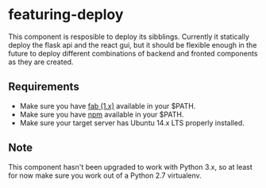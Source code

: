 featuring-deploy
=================

This component is resposible to deploy its sibblings. Currently it statically deploy the flask api and the react gui, but it should be flexible enough in the future to deploy different combinations of backend and fronted components as they are created.

## Requirements

- Make sure you have [fab (1.x)](http://www.fabfile.org/) available in your $PATH.
- Make sure you have [npm](https://www.npmjs.com/) available in your $PATH.
- Make sure your target server has Ubuntu 14.x LTS properly installed.

## Note

This component hasn't been upgraded to work with Python 3.x, so at least for now make sure you work out of a Python 2.7 virtualenv.
